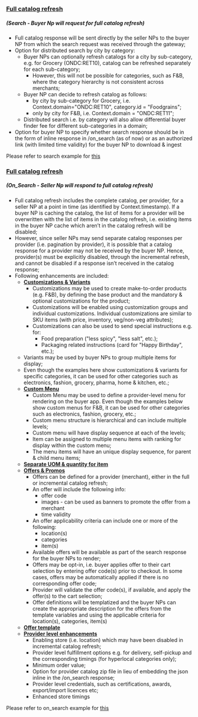 ### <ins>Full catalog refresh</ins> <h5>(Search - Buyer Np will request for full catalog refresh)</h5>
* Full catalog response will be sent directly by the seller NPs to the buyer NP from which the search request was received through the gateway;
* Option for distributed search by city by category:
    * Buyer NPs can optionally refresh catalogs for a city by sub-category, e.g. for Grocery (ONDC:RET10), catalog can be refreshed separately for each sub-category;
        * However, this will not be possible for categories, such as F&B, where the category hierarchy is not consistent across merchants;
    * Buyer NP can decide to refresh catalog as follows:
        * by city by sub-category for Grocery, i.e. Context.domain="ONDC:RET10", category.id = "Foodgrains";
        * only by city for F&B, i.e. Context.domain = "ONDC:RET11";
    * Distributed search i.e. by category will also allow differential buyer finder fee for different sub-categories in a domain;
* Option for buyer NP to specify whether search response should be in the form of inline response in /on_search (as of now) or as an authorized link (with limited time validity) for the buyer NP to download & ingest

Please refer to search example for [this](https://github.com/ONDC-Official/ONDC-RET-Specifications/blob/draft-1.x/api/components/Examples/B2C/search/search_by_city.yaml)

### <ins>Full catalog refresh</ins> <h5>(On_Search - Seller Np will respond to full catalog refresh)</h5>
* Full catalog refresh includes the complete catalog, per provider, for a seller NP at a point in time (as identified by Context.timestamp). If a buyer NP is caching the catalog, the list of items for a provider will be overwritten with the list of items in the catalog refresh, i.e. existing items in the buyer NP cache which aren’t in the catalog refresh will be disabled;
* However, since seller NPs may send separate catalog responses per provider (i.e. pagination by provider), it is possible that a catalog response for a provider may not be received by the buyer NP. Hence, provider(s) must be explicitly disabled, through the incremental refresh, and cannot be disabled if a response isn’t received in the catalog response;
* Following enhancements are included:
    * <ins> **Customizations & Variants** </ins>
        * Customizations may be used to create make-to-order products (e.g. F&B), by defining the base product and the mandatory & optional customizations for the product;
        * Customizations will be enabled using customization groups and individual customizations. Individual customizations are similar to SKU items (with price, inventory, veg/non-veg attributes);
        * Customizations can also be used to send special instructions e.g. for:
            * Food preparation ("less spicy", "less salt", etc.);
            * Packaging related instructions (card for "Happy Birthday", etc.);
    * Variants may be used by buyer NPs to group multiple items for display;
    * Even though the examples here show customizations & variants for specific categories, it can be used for other categories such as electronics, fashion, grocery, pharma, home & kitchen, etc.;
    * <ins> **Custom Menu** </ins>
        * Custom Menu may be used to define a provider-level menu for rendering on the buyer app. Even though the examples below show custom menus for F&B, it can be used for other categories such as electronics, fashion, grocery, etc.;
        * Custom menu structure is hierarchical and can include multiple levels;
        * Custom menu will have display sequence at each of the levels;
        * Item can be assigned to multiple menu items with ranking for display within the custom menu;
        * The menu items will have an unique display sequence, for parent & child menu items;
    * <ins> **Separate UOM & quantity for item** </ins>
    * <ins> **Offers & Promos** </ins>
        * Offers can be defined for a provider (merchant), either in the full or incremental catalog refresh;
        * An offer will include the following info:
            * offer code
            * images - can be used as banners to promote the offer from a merchant
            * time validity
        * An offer applicability criteria can include one or more of the following:
            * location(s)
            * categories
            * item(s)
        * Available offers will be available as part of the search response for the buyer NPs to render;
        * Offers may be opt-in, i.e. buyer applies offer to their cart selection by entering offer code(s) prior to checkout. In some cases, offers may be automatically applied if there is no corresponding offer code;
        * Provider will validate the offer code(s), if available, and apply the offer(s) to the cart selection;
        * Offer definitions will be templatized and the buyer NPs can create the appropriate description for the offers from the template variables and using the applicable criteria for location(s), categories, item(s)
    * <ins> **Offer template** </ins>
    * <ins> **Provider level enhancements** </ins>
        * Enabling store (i.e. location) which may have been disabled in incremental catalog refresh;
        * Provider level fulfillment options e.g. for delivery, self-pickup and the corresponding timings (for hyperlocal categories only);
        * Minimum order value;
        * Option for provider catalog zip file in lieu of embedding the json inline in the /on_search response;
        * Provider level credentials, such as certifications, awards, export/import licences etc;
        * Enhanced store timings

Please refer to on_search example for [this](https://github.com/ONDC-Official/ONDC-RET-Specifications/blob/draft-1.x/api/components/Examples/B2C/on_search/on_search_Grocery.yaml)




        


